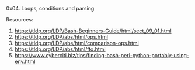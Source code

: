 0x04. Loops, conditions and parsing

Resources:

1. https://tldp.org/LDP/Bash-Beginners-Guide/html/sect_09_01.html
2. https://tldp.org/LDP/abs/html/ops.html
3. https://tldp.org/LDP/abs/html/comparison-ops.html
4. https://tldp.org/LDP/abs/html/fto.html
5. https://www.cyberciti.biz/tips/finding-bash-perl-python-portably-using-env.html
